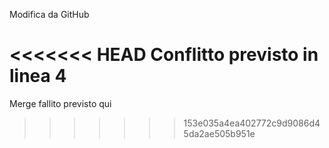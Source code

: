Modifica da GitHub


<<<<<<< HEAD
Conflitto previsto in linea 4
=======
Merge fallito previsto qui
>>>>>>> 153e035a4ea402772c9d9086d45da2ae505b951e
